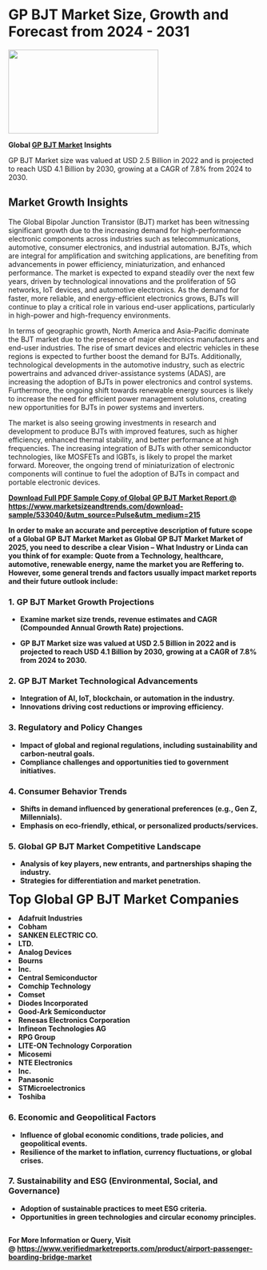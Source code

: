 <H1>GP BJT Market Size, Growth and Forecast from 2024 - 2031</H1><img class="aligncenter size-medium wp-image-584254" src="https://thirdeyenews.in/wp-content/uploads/2024/09/Global-Market-Research-300x168.jpeg" alt="" width="300" height="168" /><p><strong>Global&nbsp;<a href="https://www.marketsizeandtrends.com/download-sample/533040/&amp;utm_source=Pulse&amp;utm_medium=215">GP BJT Market</a> Insights</strong></p><p>GP BJT Market size was valued at USD 2.5 Billion in 2022 and is projected to reach USD 4.1 Billion by 2030, growing at a CAGR of 7.8% from 2024 to 2030.</p><p><h2>Market Growth Insights</h2> <p>The Global Bipolar Junction Transistor (BJT) market has been witnessing significant growth due to the increasing demand for high-performance electronic components across industries such as telecommunications, automotive, consumer electronics, and industrial automation. BJTs, which are integral for amplification and switching applications, are benefiting from advancements in power efficiency, miniaturization, and enhanced performance. The market is expected to expand steadily over the next few years, driven by technological innovations and the proliferation of 5G networks, IoT devices, and automotive electronics. As the demand for faster, more reliable, and energy-efficient electronics grows, BJTs will continue to play a critical role in various end-user applications, particularly in high-power and high-frequency environments.</p> <p><strong><a href="#"></a></strong></p> <p>In terms of geographic growth, North America and Asia-Pacific dominate the BJT market due to the presence of major electronics manufacturers and end-user industries. The rise of smart devices and electric vehicles in these regions is expected to further boost the demand for BJTs. Additionally, technological developments in the automotive industry, such as electric powertrains and advanced driver-assistance systems (ADAS), are increasing the adoption of BJTs in power electronics and control systems. Furthermore, the ongoing shift towards renewable energy sources is likely to increase the need for efficient power management solutions, creating new opportunities for BJTs in power systems and inverters.</p> <p>The market is also seeing growing investments in research and development to produce BJTs with improved features, such as higher efficiency, enhanced thermal stability, and better performance at high frequencies. The increasing integration of BJTs with other semiconductor technologies, like MOSFETs and IGBTs, is likely to propel the market forward. Moreover, the ongoing trend of miniaturization of electronic components will continue to fuel the adoption of BJTs in compact and portable electronic devices.</p> <p><strong><a href="#"></p><p><span class=""><strong>Download Full PDF Sample Copy of Global GP BJT Market Report</strong> @ <a href="https://www.marketsizeandtrends.com/download-sample/533040/&amp;utm_source=Pulse&amp;utm_medium=215" target="_blank">https://www.marketsizeandtrends.com/download-sample/533040/&amp;utm_source=Pulse&amp;utm_medium=215</a></span></p><p>In order to make an accurate and perceptive description of future scope of a Global&nbsp;GP BJT Market Market as Global&nbsp;GP BJT Market Market of 2025, you need to describe a clear Vision &ndash; What Industry or Linda can you think of for example: Quote from a Technology, healthcare, automotive, renewable energy, name the market you are Reffering to. However, some general trends and factors usually impact market reports and their future outlook include:</p><h3>1.&nbsp;<strong>GP BJT Market Growth Projections</strong></h3><ul><li>Examine market size trends, revenue estimates and CAGR (Compounded Annual Growth Rate) projections.</li><li><p>GP BJT Market size was valued at USD 2.5 Billion in 2022 and is projected to reach USD 4.1 Billion by 2030, growing at a CAGR of 7.8% from 2024 to 2030.</p></li></ul><h3>2.&nbsp;<strong>GP BJT Market Technological Advancements</strong></h3><ul><li>Integration of AI, IoT, blockchain, or automation in the industry.</li><li>Innovations driving cost reductions or improving efficiency.</li></ul><h3>3.&nbsp;<strong>Regulatory and Policy Changes</strong></h3><ul><li>Impact of global and regional regulations, including sustainability and carbon-neutral goals.</li><li>Compliance challenges and opportunities tied to government initiatives.</li></ul><h3>4.&nbsp;<strong>Consumer Behavior Trends</strong></h3><ul><li>Shifts in demand influenced by generational preferences (e.g., Gen Z, Millennials).</li><li>Emphasis on eco-friendly, ethical, or personalized products/services.</li></ul><h3>5.&nbsp;<strong>Global GP BJT Market Competitive Landscape</strong></h3><ul><li>Analysis of key players, new entrants, and partnerships shaping the industry.</li><li>Strategies for differentiation and market penetration.</li></ul><p data-pm-slice="1 1 []"><span style="color: inherit; font-family: inherit; font-size: 25px;">Top Global GP BJT Market Companies</span></p><div class="" data-test-id=""><p><li>Adafruit Industries</li><li> Cobham</li><li> SANKEN ELECTRIC CO.</li><li>LTD.</li><li> Analog Devices</li><li> Bourns</li><li> Inc.</li><li> Central Semiconductor</li><li> Comchip Technology</li><li> Comset</li><li> Diodes Incorporated</li><li> Good-Ark Semiconductor</li><li> Renesas Electronics Corporation</li><li> Infineon Technologies AG</li><li> RPG Group</li><li> LITE-ON Technology Corporation</li><li> Micosemi</li><li> NTE Electronics</li><li> Inc.</li><li> Panasonic</li><li> STMicroelectronics</li><li> Toshiba</li></p></div><h3>6.&nbsp;<strong>Economic and Geopolitical Factors</strong></h3><ul><li>Influence of global economic conditions, trade policies, and geopolitical events.</li><li>Resilience of the market to inflation, currency fluctuations, or global crises.</li></ul><h3>7.&nbsp;<strong>Sustainability and ESG (Environmental, Social, and Governance)</strong></h3><ul><li>Adoption of sustainable practices to meet ESG criteria.</li><li>Opportunities in green technologies and circular economy principles.</li></ul><h2><strong style="font-size: 14px;">For More Information or Query, Visit @&nbsp;</strong><a style="background-color: #ffffff; font-size: 14px;" href="https://www.marketsizeandtrends.com/report/gp-bjt-market/" target="_blank">https://www.verifiedmarketreports.com/product/airport-passenger-boarding-bridge-market</a></h2>
